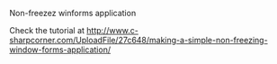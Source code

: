 Non-freezez winforms application

Check the tutorial at http://www.c-sharpcorner.com/UploadFile/27c648/making-a-simple-non-freezing-window-forms-application/
